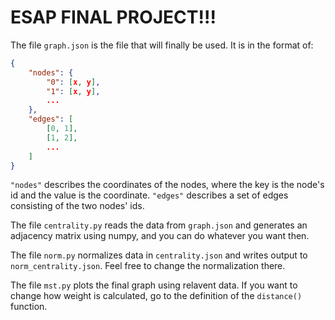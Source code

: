 # ESAP FINAL PROJECT!!!

The file `graph.json` is the file that will finally be used. It is in the format of:
```json
{
	"nodes": {
		"0": [x, y],
		"1": [x, y],
		...
	},
	"edges": [
		[0, 1],
		[1, 2],
		...
	]
}
```
`"nodes"` describes the coordinates of the nodes, where the key is the node's id and the value is the coordinate. `"edges"` describes a set of edges consisting of the two nodes' ids.

The file `centrality.py` reads the data from `graph.json` and generates an adjacency matrix using numpy, and you can do whatever you want then.

The file `norm.py` normalizes data in `centrality.json` and writes output to `norm_centrality.json`. Feel free to change the normalization there.

The file `mst.py` plots the final graph using relavent data. If you want to change how weight is calculated, go to the definition of the `distance()` function.
